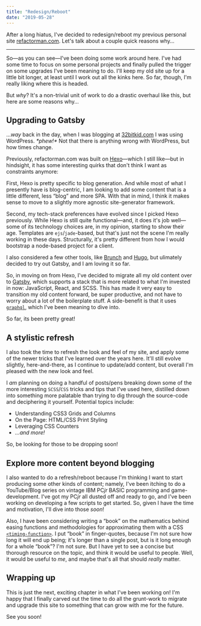 ```yaml
---
title: "Redesign/Reboot"
date: "2019-05-28"
---
```

After a long hiatus, I've decided to redesign/reboot my previous personal site [refactorman.com](http://refactorman.com). Let's talk about a couple quick reasons why…

<!-- more -->
***

So—as you can see—I've been doing some work around here. I've had some time to focus on some personal projects and finally pulled the trigger on some upgrades I've been meaning to do. I'll keep my old site up for a little bit longer, at least until I work out all the kinks here. So far, though, I'm really liking where this is headed. 

But *why*? It's a non-trivial unit of work to do a drastic overhaul like this, but here are some reasons why…

## Upgrading to Gatsby

<aside>&hellip;<em>way</em> back in the day, when I was blogging at <a class="no-ref" href="https://32bitkid.com">32bitkid.com</a> I was using WordPress. <em>*phew!*</em> Not that there is anything wrong with WordPress, but how times change.</aside>

Previously, refactorman.com was built on [Hexo](https://hexo.io/)—which I still like—but in hindsight, it has some interesting quirks that don't think I want as constraints anymore:

First, Hexo is pretty specific to blog generation. And while most of what I presently have is blog-centric, I am looking to add some content that is a little different, less &ldquo;blog&rdquo; and more SPA. With that in mind, I think it makes sense to move to a slightly more agnostic site-generator framework.

Second, my tech-stack preferences have evolved since I picked Hexo previously. While Hexo is still quite functional—and, it does it's job well—some of its technology choices are, in my opinion, starting to show their age. Templates are `ejs`/`jade`-based, but that's just not the scene I'm really working in these days. Structurally, it's pretty different from how I would bootstrap a node-based project for a client.

<aside>
I also considered a few other tools, like <a class="no-ref" href="https://brunch.io/">Brunch</a> and <a class="no-ref" href="https://gohugo.io/">Hugo</a>, but ulimately decided to try out Gatsby, and I am loving it so far.
</aside>

So, in moving on from Hexo, I've decided to migrate all my old content over to [Gatsby](https://www.gatsbyjs.org/), which supports a stack that is more related to what I'm invested in now: JavaScript, React, and SCSS. This has made it very easy to transition my old content forward, be super productive, and not have to worry about a lot of the boilerplate stuff. A side-benefit is that it uses [`graphql`](https://graphql.org/), which I've been meaning to dive into.

So far, its been pretty great!

## A stylistic refresh

I also took the time to refresh the look and feel of my site, and apply some of the newer tricks that I've learned over the years here. It'll still evolve slightly, here-and-there, as I continue to update/add content, but overall I'm pleased with the new look and feel. 

I *am* planning on doing a handful of posts/pens breaking down some of the more interesting `SCSS`/`CSS` tricks and tips that I've used here, distilled down into something more palatable than trying to dig through the source-code and deciphering it yourself. Potential topics include:

- Understanding CSS3 Grids and Columns
- On the Page: HTML/CSS Print Styling
- Leveraging CSS Counters
- *&hellip;and more!*

So, be looking for those to be dropping soon!

## Explore more content beyond blogging

I also wanted to do a refresh/reboot because I'm thinking I want to start producing some other kinds of content; namely, I've been itching to do a YouTube/Blog series on vintage IBM PC*jr* BASIC programming and game-development. I've got my PC*jr* all dusted off and ready to go, and I've been working on developing a few scripts to get started. So, given I have the time and motivation, I'll dive into those *soon*!

Also, I have been considering writing a <q>book</q> on the mathematics behind easing functions and methodologies for approximating them with a CSS [`<timing-function>`](https://developer.mozilla.org/en-US/docs/Web/CSS/timing-function). I put <q>book</q> in finger-quotes, because I'm not sure how long it will end up being; it's longer than a single post, but is it long enough for a whole <q>book</q>? I'm not sure. But I have yet to see a concise but thorough resource on the topic, and think it would be useful to people. Well, it would be useful to *me*, and maybe that's all that should *really* matter.

## Wrapping up

This is just the next, exciting chapter in what I've been working on! I'm happy that I finally carved out the time to do all the grunt-work to migrate and upgrade this site to something that can grow with me for the future.

See you soon!
